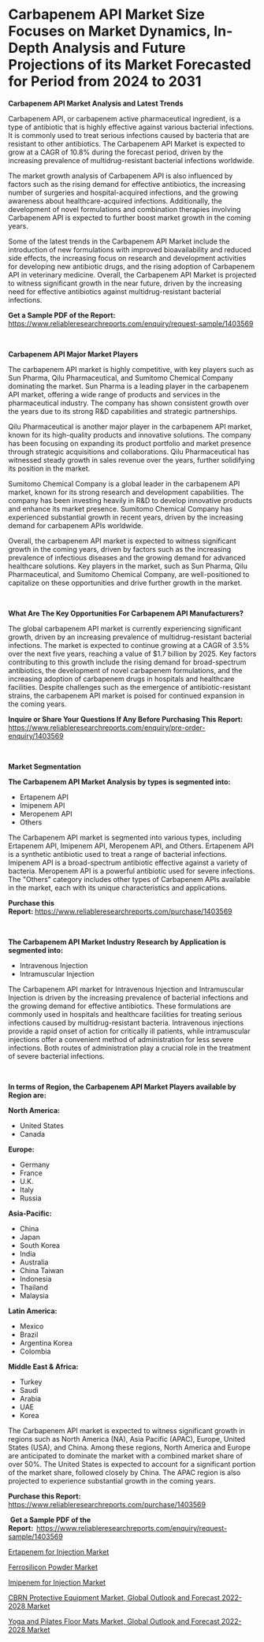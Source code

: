 <p><h1>Carbapenem API Market Size Focuses on Market Dynamics, In-Depth Analysis and Future Projections of its Market Forecasted for Period from 2024 to 2031</h1></p><p><strong>Carbapenem API Market Analysis and Latest Trends</strong></p>
<p><p>Carbapenem API, or carbapenem active pharmaceutical ingredient, is a type of antibiotic that is highly effective against various bacterial infections. It is commonly used to treat serious infections caused by bacteria that are resistant to other antibiotics. The Carbapenem API Market is expected to grow at a CAGR of 10.8% during the forecast period, driven by the increasing prevalence of multidrug-resistant bacterial infections worldwide.</p><p>The market growth analysis of Carbapenem API is also influenced by factors such as the rising demand for effective antibiotics, the increasing number of surgeries and hospital-acquired infections, and the growing awareness about healthcare-acquired infections. Additionally, the development of novel formulations and combination therapies involving Carbapenem API is expected to further boost market growth in the coming years.</p><p>Some of the latest trends in the Carbapenem API Market include the introduction of new formulations with improved bioavailability and reduced side effects, the increasing focus on research and development activities for developing new antibiotic drugs, and the rising adoption of Carbapenem API in veterinary medicine. Overall, the Carbapenem API Market is projected to witness significant growth in the near future, driven by the increasing need for effective antibiotics against multidrug-resistant bacterial infections.</p></p>
<p><strong>Get a Sample PDF of the Report:&nbsp;</strong> <a href="https://www.reliableresearchreports.com/enquiry/request-sample/1403569">https://www.reliableresearchreports.com/enquiry/request-sample/1403569</a></p>
<p>&nbsp;</p>
<p><strong>Carbapenem API Major Market Players</strong></p>
<p><p>The carbapenem API market is highly competitive, with key players such as Sun Pharma, Qilu Pharmaceutical, and Sumitomo Chemical Company dominating the market. Sun Pharma is a leading player in the carbapenem API market, offering a wide range of products and services in the pharmaceutical industry. The company has shown consistent growth over the years due to its strong R&D capabilities and strategic partnerships.</p><p>Qilu Pharmaceutical is another major player in the carbapenem API market, known for its high-quality products and innovative solutions. The company has been focusing on expanding its product portfolio and market presence through strategic acquisitions and collaborations. Qilu Pharmaceutical has witnessed steady growth in sales revenue over the years, further solidifying its position in the market.</p><p>Sumitomo Chemical Company is a global leader in the carbapenem API market, known for its strong research and development capabilities. The company has been investing heavily in R&D to develop innovative products and enhance its market presence. Sumitomo Chemical Company has experienced substantial growth in recent years, driven by the increasing demand for carbapenem APIs worldwide.</p><p>Overall, the carbapenem API market is expected to witness significant growth in the coming years, driven by factors such as the increasing prevalence of infectious diseases and the growing demand for advanced healthcare solutions. Key players in the market, such as Sun Pharma, Qilu Pharmaceutical, and Sumitomo Chemical Company, are well-positioned to capitalize on these opportunities and drive further growth in the market.</p></p>
<p>&nbsp;</p>
<p><strong>What Are The Key Opportunities For Carbapenem API Manufacturers?</strong></p>
<p><p>The global carbapenem API market is currently experiencing significant growth, driven by an increasing prevalence of multidrug-resistant bacterial infections. The market is expected to continue growing at a CAGR of 3.5% over the next five years, reaching a value of $1.7 billion by 2025. Key factors contributing to this growth include the rising demand for broad-spectrum antibiotics, the development of novel carbapenem formulations, and the increasing adoption of carbapenem drugs in hospitals and healthcare facilities. Despite challenges such as the emergence of antibiotic-resistant strains, the carbapenem API market is poised for continued expansion in the coming years.</p></p>
<p><strong>Inquire or Share Your Questions If Any Before Purchasing This Report:</strong> <a href="https://www.reliableresearchreports.com/enquiry/pre-order-enquiry/1403569">https://www.reliableresearchreports.com/enquiry/pre-order-enquiry/1403569</a></p>
<p>&nbsp;</p>
<p><strong>Market Segmentation</strong></p>
<p><strong>The Carbapenem API Market Analysis by types is segmented into:</strong></p>
<p><ul><li>Ertapenem API</li><li>Imipenem API</li><li>Meropenem API</li><li>Others</li></ul></p>
<p><p>The Carbapenem API market is segmented into various types, including Ertapenem API, Imipenem API, Meropenem API, and Others. Ertapenem API is a synthetic antibiotic used to treat a range of bacterial infections. Imipenem API is a broad-spectrum antibiotic effective against a variety of bacteria. Meropenem API is a powerful antibiotic used for severe infections. The "Others" category includes other types of Carbapenem APIs available in the market, each with its unique characteristics and applications.</p></p>
<p><strong>Purchase this Report:&nbsp;</strong><a href="https://www.reliableresearchreports.com/purchase/1403569">https://www.reliableresearchreports.com/purchase/1403569</a></p>
<p>&nbsp;</p>
<p><strong>The Carbapenem API Market Industry Research by Application is segmented into:</strong></p>
<p><ul><li>Intravenous Injection</li><li>Intramuscular Injection</li></ul></p>
<p><p>The Carbapenem API market for Intravenous Injection and Intramuscular Injection is driven by the increasing prevalence of bacterial infections and the growing demand for effective antibiotics. These formulations are commonly used in hospitals and healthcare facilities for treating serious infections caused by multidrug-resistant bacteria. Intravenous injections provide a rapid onset of action for critically ill patients, while intramuscular injections offer a convenient method of administration for less severe infections. Both routes of administration play a crucial role in the treatment of severe bacterial infections.</p></p>
<p>&nbsp;</p>
<p><strong>In terms of Region, the Carbapenem API Market Players available by Region are:</strong></p>
<p>
    <p> <strong> North America: </strong>
        <ul>
            <li>United States</li>
            <li>Canada</li>
        </ul>
        </p> 
    <p> <strong> Europe: </strong>
        <ul>
            <li>Germany</li>
            <li>France</li>
            <li>U.K.</li>
            <li>Italy</li>
            <li>Russia</li>
        </ul>
        </p> 
    <p> <strong> Asia-Pacific: </strong>
        <ul>
            <li>China</li>
            <li>Japan</li>
            <li>South Korea</li>
            <li>India</li>
            <li>Australia</li>
            <li>China Taiwan</li>
            <li>Indonesia</li>
            <li>Thailand</li>
            <li>Malaysia</li>
        </ul>
        </p> 
    <p> <strong> Latin America: </strong>
        <ul>
            <li>Mexico</li>
            <li>Brazil</li>
            <li>Argentina Korea</li>
            <li>Colombia</li>
        </ul>
        </p> 
    <p> <strong> Middle East & Africa: </strong>
        <ul>
            <li>Turkey</li>
            <li>Saudi</li>
            <li>Arabia</li>
            <li>UAE</li>
            <li>Korea</li>
        </ul>
    </p>
    </p>
<p><p>The Carbapenem API market is expected to witness significant growth in regions such as North America (NA), Asia Pacific (APAC), Europe, United States (USA), and China. Among these regions, North America and Europe are anticipated to dominate the market with a combined market share of over 50%. The United States is expected to account for a significant portion of the market share, followed closely by China. The APAC region is also projected to experience substantial growth in the coming years.</p></p>
<p><strong>Purchase this Report: </strong><a href="https://www.reliableresearchreports.com/purchase/1403569">https://www.reliableresearchreports.com/purchase/1403569</a></p>
<p>&nbsp;<strong>Get a Sample PDF of the Report:&nbsp;&nbsp;</strong><a href="https://www.reliableresearchreports.com/enquiry/request-sample/1403569">https://www.reliableresearchreports.com/enquiry/request-sample/1403569</a></p>
<p><strong></strong></p>
<p><p><a href="https://github.com/mancsybtousav/Market-Research-Report-List-1/blob/main/ertapenem-for-injection-market.md">Ertapenem for Injection Market</a></p><p><a href="https://view.publitas.com/reportprime-1/ferrosilicon-powder-market-size-global-industry-overview-market-segmentation-and-forecast-2024-to-2031/">Ferrosilicon Powder Market</a></p><p><a href="https://github.com/josesg55/Market-Research-Report-List-1/blob/main/imipenem-for-injection-market.md">Imipenem for Injection Market</a></p><p><a href="https://summer-dogwood-3e9.notion.site/CBRN-Protective-Equipment-Market-Global-Outlook-and-Forecast-2022-2028-Market-Research-Report-Unloc-7dd19d45905948c4a9f67eedf4ce0334">CBRN Protective Equipment Market, Global Outlook and Forecast 2022-2028 Market</a></p><p><a href="https://extreme-scabiosa-c81.notion.site/Yoga-and-Pilates-Floor-Mats-Market-Global-Outlook-and-Forecast-2022-2028-Market-Research-Report-Pro-9c728cc09f0a4f97a68a7e191df0065a">Yoga and Pilates Floor Mats Market, Global Outlook and Forecast 2022-2028 Market</a></p></p>